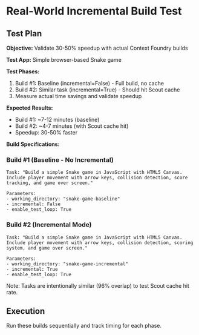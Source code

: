 # Real-World Incremental Build Test

## Test Plan

**Objective:** Validate 30-50% speedup with actual Context Foundry builds

**Test App:** Simple browser-based Snake game

**Test Phases:**
1. Build #1: Baseline (incremental=False) - Full build, no cache
2. Build #2: Similar task (incremental=True) - Should hit Scout cache
3. Measure actual time savings and validate speedup

**Expected Results:**
- Build #1: ~7-12 minutes (baseline)
- Build #2: ~4-7 minutes (with Scout cache hit)
- Speedup: 30-50% faster

**Build Specifications:**

### Build #1 (Baseline - No Incremental)
```
Task: "Build a simple Snake game in JavaScript with HTML5 Canvas. Include player movement with arrow keys, collision detection, score tracking, and game over screen."

Parameters:
- working_directory: "snake-game-baseline"
- incremental: False
- enable_test_loop: True
```

### Build #2 (Incremental Mode)
```
Task: "Build a simple Snake game in JavaScript with HTML5 Canvas. Include player movement with arrow keys, collision detection, scoring system, and game over screen."

Parameters:
- working_directory: "snake-game-incremental"
- incremental: True
- enable_test_loop: True
```

Note: Tasks are intentionally similar (96% overlap) to test Scout cache hit rate.

## Execution

Run these builds sequentially and track timing for each phase.
